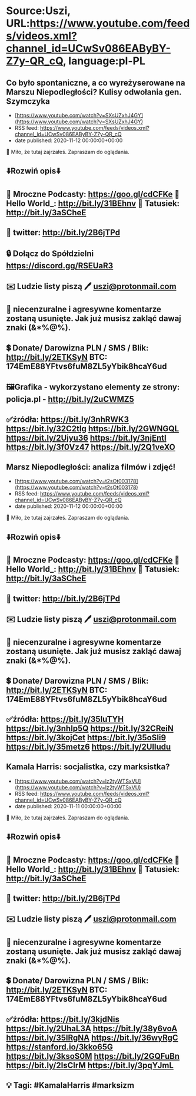 # Source:Uszi, URL:https://www.youtube.com/feeds/videos.xml?channel_id=UCwSv086EAByBY-Z7y-QR_cQ, language:pl-PL

## Co było spontaniczne, a co wyreżyserowane na Marszu Niepodległości? Kulisy odwołania gen. Szymczyka
 - [https://www.youtube.com/watch?v=SXsUZxhJ4GY](https://www.youtube.com/watch?v=SXsUZxhJ4GY)
 - RSS feed: https://www.youtube.com/feeds/videos.xml?channel_id=UCwSv086EAByBY-Z7y-QR_cQ
 - date published: 2020-11-12 00:00:00+00:00

🤪 Miło, że tutaj zajrzałeś.  Zapraszam do oglądania.

⬇️Rozwiń opis⬇️
------------------------------------------------------------
👀 Mroczne Podcasty: https://goo.gl/cdCFKe
👀 Hello World_: http://bit.ly/31BEhnv
👀 Tatusiek: http://bit.ly/3aSCheE
------------------------------------------------------------
👀 twitter: http://bit.ly/2B6jTPd
------------------------------------------------------------
🔒 Dołącz do Spółdzielni
https://discord.gg/RSEUaR3
------------------------------------------------------------
✉️ Ludzie listy piszą 
🖊️ uszi@protonmail.com
------------------------------------------------------------
👺 niecenzuralne i agresywne komentarze zostaną usunięte.  Jak już musisz zakląć dawaj znaki (&*%@%).
------------------------------------------------------------
💲 Donate/ Darowizna
PLN / SMS / Blik: http://bit.ly/2ETKSyN
BTC: 174EmE88YFtvs6fuM8ZL5yYbik8hcaY6ud
-------------------------------------------------------------
🖼Grafika - wykorzystano elementy ze strony: 
policja.pl - http://bit.ly/2uCWMZ5
-------------------------------------------------------------
✅źródła:
https://bit.ly/3nhRWK3
https://bit.ly/32C2tIg
https://bit.ly/2GWNGQL
https://bit.ly/2Ujyu36
https://bit.ly/3njEntI
https://bit.ly/3f0Vz47
https://bit.ly/2Q1veXO
-------------------------------------------------------------

## Marsz Niepodległości: analiza filmów i zdjęć!
 - [https://www.youtube.com/watch?v=t2sOt003178](https://www.youtube.com/watch?v=t2sOt003178)
 - RSS feed: https://www.youtube.com/feeds/videos.xml?channel_id=UCwSv086EAByBY-Z7y-QR_cQ
 - date published: 2020-11-12 00:00:00+00:00

🤪 Miło, że tutaj zajrzałeś.  Zapraszam do oglądania.

⬇️Rozwiń opis⬇️
------------------------------------------------------------
👀 Mroczne Podcasty: https://goo.gl/cdCFKe
👀 Hello World_: http://bit.ly/31BEhnv
👀 Tatusiek: http://bit.ly/3aSCheE
------------------------------------------------------------
👀 twitter: http://bit.ly/2B6jTPd
------------------------------------------------------------
✉️ Ludzie listy piszą 
🖊️ uszi@protonmail.com
------------------------------------------------------------
👺 niecenzuralne i agresywne komentarze zostaną usunięte.  Jak już musisz zakląć dawaj znaki (&*%@%).
------------------------------------------------------------
💲 Donate/ Darowizna
PLN / SMS / Blik: http://bit.ly/2ETKSyN
BTC: 174EmE88YFtvs6fuM8ZL5yYbik8hcaY6ud
---------------------------------------------------------------
✅źródła:
https://bit.ly/35luTYH
https://bit.ly/3nhIp5Q
https://bit.ly/32CReiN
https://bit.ly/3kojCet
https://bit.ly/35oSIi9
https://bit.ly/35metz6
https://bit.ly/2Ulludu
-------------------------------------------------------------

## Kamala Harris: socjalistka, czy marksistka?
 - [https://www.youtube.com/watch?v=lz2tyWTSxVU](https://www.youtube.com/watch?v=lz2tyWTSxVU)
 - RSS feed: https://www.youtube.com/feeds/videos.xml?channel_id=UCwSv086EAByBY-Z7y-QR_cQ
 - date published: 2020-11-11 00:00:00+00:00

🤪 Miło, że tutaj zajrzałeś.  Zapraszam do oglądania.

⬇️Rozwiń opis⬇️
------------------------------------------------------------
👀 Mroczne Podcasty: https://goo.gl/cdCFKe
👀 Hello World_: http://bit.ly/31BEhnv
👀 Tatusiek: http://bit.ly/3aSCheE
------------------------------------------------------------
👀 twitter: http://bit.ly/2B6jTPd
------------------------------------------------------------
✉️ Ludzie listy piszą 
🖊️ uszi@protonmail.com
------------------------------------------------------------
👺 niecenzuralne i agresywne komentarze zostaną usunięte.  Jak już musisz zakląć dawaj znaki (&*%@%).
------------------------------------------------------------
💲 Donate/ Darowizna
PLN / SMS / Blik: http://bit.ly/2ETKSyN
BTC: 174EmE88YFtvs6fuM8ZL5yYbik8hcaY6ud
---------------------------------------------------------------
✅źródła:
https://bit.ly/3kjdNis
https://bit.ly/2UhaL3A
https://bit.ly/38y6voA
https://bit.ly/35lRgNA
https://bit.ly/36wyRgC
https://stanford.io/3kko65G
https://bit.ly/3ksoS0M
https://bit.ly/2GQFuBn
https://bit.ly/2IsClrM
https://bit.ly/3pqYJmL
-------------------------------------------------------------
💡 Tagi: #KamalaHarris #marksizm
--------------------------------------------------------------

